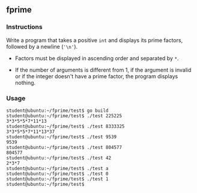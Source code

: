 ## fprime

### Instructions

Write a program that takes a positive `int` and displays its prime factors, followed by a newline (`'\n'`).

- Factors must be displayed in ascending order and separated by `*`.

- If the number of arguments is different from 1, if the argument is invalid or if the integer doesn't have a prime factor, the program displays nothing.

### Usage

```console
student@ubuntu:~/fprime/test$ go build
student@ubuntu:~/fprime/test$ ./test 225225
3*3*5*5*7*11*13
student@ubuntu:~/fprime/test$ ./test 8333325
3*3*5*5*7*11*13*37
student@ubuntu:~/fprime/test$ ./test 9539
9539
student@ubuntu:~/fprime/test$ ./test 804577
804577
student@ubuntu:~/fprime/test$ ./test 42
2*3*7
student@ubuntu:~/fprime/test$ ./test a
student@ubuntu:~/fprime/test$ ./test 0
student@ubuntu:~/fprime/test$ ./test 1
student@ubuntu:~/fprime/test$
```
